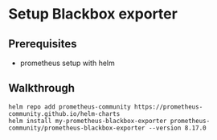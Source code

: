 # Setup Blackbox exporter 

## Prerequisites 

  * prometheus setup with helm

## Walkthrough 

```
helm repo add prometheus-community https://prometheus-community.github.io/helm-charts
helm install my-prometheus-blackbox-exporter prometheus-community/prometheus-blackbox-exporter --version 8.17.0

```
